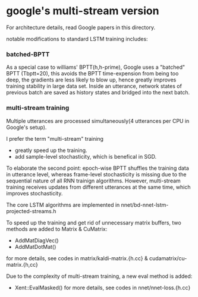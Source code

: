 # google's multi-stream version
For architecture details, read Google papers in this directory.

notable modifications to standard LSTM training includes:
### batched-BPTT
As a special case to williams' BPTT(h,h-prime), Google uses a "batched" BPTT (Tbptt=20), this avoids the BPTT time-expension from being too deep, the gradients are less likely to blow up, hence greatly improves training stability in large data set.
Inside an utterance, network states of previous batch are saved as history states and bridged into the next batch.

### multi-stream training
Multiple utterances are processed simultaneously(4 utterances per CPU in Google's setup). 

I prefer the term "multi-stream" training
* greatly speed up the training.
* add sample-level stochasticity, which is benefical in SGD.

To elaborate the second point: epoch-wise BPTT shuffles the training data in utterance level, whereas frame-level stochasticity is missing due to the sequential nature of all RNN trainign algorithms. However, multi-stream training receives updates from different utterances at the same time, which improves stochasticity.

The core LSTM algorithms are implemented in nnet/bd-nnet-lstm-projected-streams.h

To speed up the training and get rid of unnecessary matrix buffers, two methods are added to Matrix & CuMatrix:
* AddMatDiagVec() 
* AddMatDotMat()

for more details, see codes in matrix/kaldi-matrix.{h.cc} & cudamatrix/cu-matrix.{h,cc}

Due to the complexity of multi-stream training, a new eval method is added:
* Xent::EvalMasked()
for more details, see codes in nnet/nnet-loss.{h.cc}

